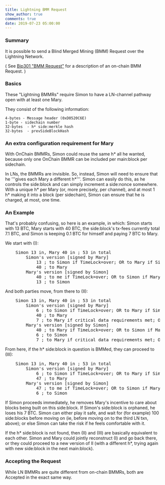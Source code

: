 ```yaml
---
title: Lightning BMM Request
show_author: true
comments: true
date: 2019-07-23 05:00:00
---
```




### Summary

It is possible to send a Blind Merged Mining (BMM) Request over the Lightning Network.

( See [Bip301 "BMM Request"](https://github.com/bitcoin/bips/blob/master/bip-0301.mediawiki#bmm-request) for a description of an on-chain BMM Request. )


### Basics

These "Lightning BMMRs" require Simon to have a LN-channel pathway open with at least one Mary.

They consist of the following information:
  
    4-bytes - Message header (0xD0520C6E)   
    1-byte - sidechain number
    32-bytes  - h* side:merkle hash
    32-bytes  - prevSideBlockHash   

### An extra configuration requirement for Mary

With OnChain BMMRs, Simon could reuse the same h\* all he wanted, because only one OnChain BMMR can be included per main:block per sidechain.

In LNs, the BMMRs are invisible. So, instead, Simon will need to ensure that he '''gives each Mary a different h\*'''. Simon can easily do this, as he controls the side:block and can simply increment a side:nonce somewhere. With a unique h\* per Mary (or, more precisely, per channel), and at most 1 h\* making it into a block (per sidechain), Simon can ensure that he is charged, at most, one time.

### An Example

That's probably confusing, so here is an example, in which: Simon starts with 13 BTC, Mary starts with 40 BTC, the side:block's tx-fees currently total 7.1 BTC, and Simon is keeping 0.1 BTC for himself and paying 7 BTC to Mary.

We start with (I):

<pre>
    Simon 13 in, Mary 40 in ; 53 in total
        Simon's version [signed by Mary]
            13 ; to Simon if TimeLock=over; OR to Mary if SimonSig
            40 ; to Mary
        Mary's version [signed by Simon]
            40 ; to me if TimeLock=over; OR to Simon if MarySig
            13 ; to Simon
</pre>


And both parties move, from there to (II):

<pre>
    Simon 13 in, Mary 40 in ; 53 in total
        Simon's version [signed by Mary]
            6 ; to Simon if TimeLock=over; OR to Mary if SimonSig
            40 ; to Mary
            7 ; to Mary if critical data requirements met; OR to Simon if LongTimeLock=over
        Mary's version [signed by Simon]
            40 ; to Mary if TimeLock=over; OR to Simon if MarySig
            6 ; to Simon
            7 ; to Mary if critical data requirements met; OR to Simon if LongTimeLock=over
</pre>


From here, if the h\* side:block in question is BMMed, they can proceed to (III):

<pre>
    Simon 13 in, Mary 40 in ; 53 in total
        Simon's version [signed by Mary]
            6 ; to Simon if TimeLock=over; OR to Mary if SimonSig
            47 ; to Mary
        Mary's version [signed by Simon]
            47 ; to me if TimeLock=over; OR to Simon if MarySig
            6 ; to Simon
</pre>

If Simon proceeds immediately, he removes Mary's incentive to care about blocks being built on this side:block. If Simon's side:block is orphaned, he loses his 7 BTC. Simon can either play it safe, and wait for (for example) 100 side:blocks before moving on (ie, before moving on to the third LN txn, above); or else Simon can take the risk if he feels comfortable with it.

If the h\* side:block is not found, then (II) and (III) are basically equivalent to each other. Simon and Mary could jointly reconstruct (I) and go back there, or they could proceed to a new version of II (with a different h\*, trying again with new side:block in the next main:block).

### Accepting the Request

While LN BMMRs are quite different from on-chain BMMRs, both are Accepted in the exact same way.

